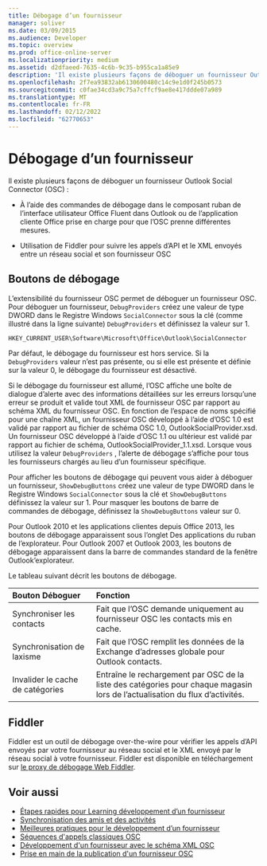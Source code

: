 ```yaml
---
title: Débogage d’un fournisseur
manager: soliver
ms.date: 03/09/2015
ms.audience: Developer
ms.topic: overview
ms.prod: office-online-server
ms.localizationpriority: medium
ms.assetid: d2dfaeed-7635-4c6b-9c35-b955ca1a85e9
description: 'Il existe plusieurs façons de déboguer un fournisseur Outlook Social Connector (OSC) :'
ms.openlocfilehash: 2f7ea93832ab6130600480c14c9e1d0f245b0573
ms.sourcegitcommit: c0fae34cd3a9c75a7cffcf9ae8e417ddde07a989
ms.translationtype: MT
ms.contentlocale: fr-FR
ms.lasthandoff: 02/12/2022
ms.locfileid: "62770653"
---
```

# <a name="debugging-a-provider"></a>Débogage d’un fournisseur

Il existe plusieurs façons de déboguer un fournisseur Outlook Social Connector (OSC) : 
  
- À l’aide des commandes de débogage dans le composant ruban de l’interface utilisateur Office Fluent dans Outlook ou de l’application cliente Office prise en charge pour que l’OSC prenne différentes mesures.
    
- Utilisation de Fiddler pour suivre les appels d’API et le XML envoyés entre un réseau social et son fournisseur OSC
    
## <a name="debug-buttons"></a>Boutons de débogage

L’extensibilité du fournisseur OSC permet de déboguer un fournisseur OSC. Pour déboguer un fournisseur, `DebugProviders` créez une valeur de type DWORD dans le Registre Windows `SocialConnector` sous la clé (comme illustré dans la ligne suivante) `DebugProviders` et définissez la valeur sur 1. 
  
`HKEY_CURRENT_USER\Software\Microsoft\Office\Outlook\SocialConnector`
  
Par défaut, le débogage du fournisseur est hors service. Si la  `DebugProviders` valeur n’est pas présente, ou si elle est présente et définie sur la valeur 0, le débogage du fournisseur est désactivé. 
  
Si le débogage du fournisseur est allumé, l’OSC affiche une boîte de dialogue d’alerte avec des informations détaillées sur les erreurs lorsqu’une erreur se produit et valide tout XML de fournisseur OSC par rapport au schéma XML du fournisseur OSC. En fonction de l’espace de noms spécifié pour une chaîne XML, un fournisseur OSC développé à l’aide d’OSC 1.0 est validé par rapport au fichier de schéma OSC 1.0, OutlookSocialProvider.xsd. Un fournisseur OSC développé à l’aide d’OSC 1.1 ou ultérieur est validé par rapport au fichier de schéma, OutlookSocialProvider_1.1.xsd. Lorsque vous utilisez la valeur  `DebugProviders` , l’alerte de débogage s’affiche pour tous les fournisseurs chargés au lieu d’un fournisseur spécifique. 
  
Pour afficher les boutons de débogage qui peuvent vous aider à déboguer un fournisseur, `ShowDebugButtons` créez une valeur de type DWORD dans le Registre Windows `SocialConnector` sous la clé et `ShowDebugButtons` définissez la valeur sur 1. Pour masquer les boutons de barre de commandes de débogage, définissez la  `ShowDebugButtons` valeur sur 0. 
  
Pour Outlook 2010 et les applications clientes depuis Office 2013, les boutons de débogage apparaissent sous l’onglet  Des applications du ruban de l’explorateur. Pour Outlook 2007 et Outlook 2003, les boutons de débogage apparaissent dans la barre de commandes standard de la fenêtre Outlook’explorateur. 
  
Le tableau suivant décrit les boutons de débogage.
  
|**Bouton Déboguer**|**Fonction**|
|:-----|:-----|
|Synchroniser les contacts  <br/> |Fait que l’OSC demande uniquement au fournisseur OSC les contacts mis en cache. |
|Synchronisation de laxisme  <br/> |Fait que l’OSC remplit les données de la Exchange d’adresses globale pour Outlook contacts. |
|Invalider le cache de catégories  <br/> |Entraîne le rechargement par OSC de la liste des catégories pour chaque magasin lors de l’actualisation du flux d’activités. |
   
## <a name="fiddler"></a>Fiddler

Fiddler est un outil de débogage over-the-wire pour vérifier les appels d’API envoyés par votre fournisseur au réseau social et le XML envoyé par le réseau social à votre fournisseur. Fiddler est disponible en téléchargement sur [le proxy de débogage Web Fiddler](https://www.fiddler2.com/fiddler2/version.asp).
  
## <a name="see-also"></a>Voir aussi

- [Étapes rapides pour Learning développement d’un fournisseur](quick-steps-for-learning-to-develop-a-provider.md)  
- [Synchronisation des amis et des activités](synchronizing-friends-and-activities.md) 
- [Meilleures pratiques pour le développement d’un fournisseur](best-practices-for-developing-a-provider.md)
- [Séquences d'appels classiques OSC](osc-typical-calling-sequences.md)  
- [Développement d'un fournisseur avec le schéma XML OSC](developing-a-provider-with-the-osc-xml-schema.md)  
- [Prise en main de la publication d'un fournisseur OSC](getting-ready-to-release-an-osc-provider.md)

